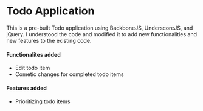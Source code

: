 # Todo Application

This is a pre-built Todo application using BackboneJS, UnderscoreJS, and jQuery.
I understood the code and modified it to add new functionalities and new features to the existing code.

#### Functionalites added
- Edit todo item
- Cometic changes for completed todo items

#### Features added
- Prioritizing todo items
